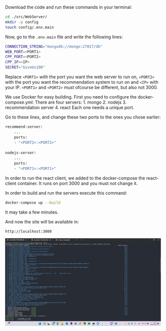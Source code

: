 Download the code and run these commands in your terminal:
```bash
cd ./src/WebServer/
mkdir -p config
touch config/.env.main
```
Now, go to the `.env.main` file and write the following lines:
 ```bash
CONNECTION_STRING="mongodb://mongo:27017/db"
WEB_PORT=<PORT1>
CPP_PORT=<PORT2>
CPP_IP=<IP>
SECRET="GiveUs100"
```
Replace `<PORT1>` with the port you want the web server to run on, `<PORT2>` with the port you want the recommendation system to run on and `<IP>` with your IP. `<PORT1>` and `<PORT2>` must ofcourse be different, but also not 3000.

We use Docker for easy building.
First you need to configure the docker-compose.yml:
There are four servers:
    1. mongo
    2. nodejs
    3. recommendation server
    4. react
Each one needs a unique port.

Go to these lines, and change these two ports to the ones you chose earlier:
```bash
recommend-server:
    ...
    ports:
    - "<PORT2>:<PORT2>"

nodejs-server:
    ...
    ports:
    - "<PORT1>:<PORT1>"
```

In order to run the react client, we added to the docker-compose the react-client container. It runs on port 3000 and you must not change it.

In order to build and run the servers execute this command:
```bash
docker-compose up --build
```
It may take a few minutes.

And now the site will be available in:
```bash
http://localhost:3000
```

![](PreviewImages/DockerCompose.png)